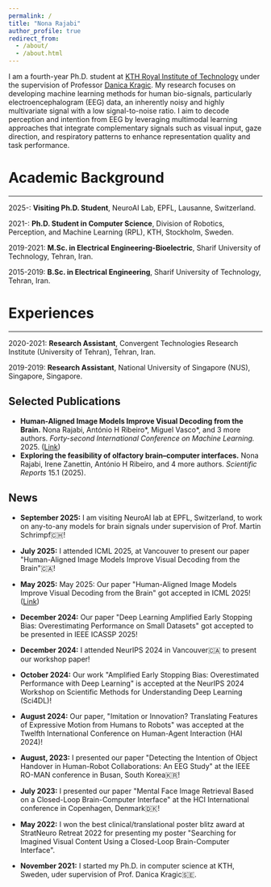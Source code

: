 ```yaml
---
permalink: /
title: "Nona Rajabi"
author_profile: true
redirect_from: 
  - /about/
  - /about.html
---
```


I am a fourth-year Ph.D. student at [KTH Royal Institute of Technology](https://www.kth.se/en) under the supervision of Professor [Danica Kragic](https://scholar.google.com/citations?user=ZlSVieAAAAAJ&hl=en). 
My research focuses on developing machine learning methods for human bio-signals, particularly electroencephalogram (EEG) data, an inherently noisy and highly multivariate signal with a low signal-to-noise ratio. I aim to decode perception and intention from EEG by leveraging multimodal learning approaches that integrate complementary signals such as visual input, gaze direction, and respiratory patterns to enhance representation quality and task performance.

Academic Background
======
---

2025-: **Visiting Ph.D. Student**, NeuroAI Lab, EPFL, Lausanne, Switzerland.

2021-: **Ph.D. Student in Computer Science**, Division of Robotics, Perception, and Machine Learning (RPL), KTH, Stockholm, Sweden.

2019-2021: **M.Sc. in Electrical Engineering-Bioelectric**, Sharif University of Technology, Tehran, Iran.

2015-2019: **B.Sc. in Electrical Engineering**, Sharif University of Technology, Tehran, Iran.

Experiences
======
---

2020-2021: **Research Assistant**, Convergent Technologies Research Institute (University of Tehran), Tehran, Iran.

2019-2019: **Research Assistant**, National University of Singapore (NUS), Singapore, Singapore.

Selected Publications
------
- **Human-Aligned Image Models Improve Visual Decoding from the Brain.** Nona Rajabi, António H Ribeiro*, Miguel Vasco*, and 3 more authors. *Forty-second International Conference on Machine Learning.* 2025. ([Link](https://openreview.net/pdf?id=i6uxIAAMje))
- **Exploring the feasibility of olfactory brain–computer interfaces.** Nona Rajabi, Irene Zanettin, António H Ribeiro, and 4 more authors. *Scientific Reports* 15.1 (2025).

News
------
- **September 2025:** I am visiting NeuroAI lab at EPFL, Switzerland, to work on any-to-any models for brain signals under supervision of Prof. Martin Schrimpf🇨🇭! 

- **July 2025:** I attended ICML 2025, at Vancouver to present our paper "Human-Aligned Image Models Improve Visual Decoding from the Brain"🇨🇦!

- **May 2025:** May 2025: Our paper "Human-Aligned Image Models Improve Visual Decoding from the Brain" got accepted in ICML 2025! ([Link](https://openreview.net/pdf?id=i6uxIAAMje))

- **December 2024:** Our paper "Deep Learning Amplified Early Stopping Bias: Overestimating Performance on Small Datasets" got accepted to be presented in IEEE ICASSP 2025!

- **December 2024:** I attended NeurIPS 2024 in Vancouver🇨🇦 to present our workshop paper!

- **October 2024:** Our work "Amplified Early Stopping Bias: Overestimated Performance with Deep Learning" is accepted at the NeurIPS 2024 Workshop on Scientific Methods for Understanding Deep Learning (Sci4DL)!

- **August 2024:** Our paper, "Imitation or Innovation? Translating Features of Expressive Motion from Humans to Robots" was accepted at the Twelfth International Conference on Human-Agent Interaction (HAI 2024)!

- **August, 2023:** I presented our paper "Detecting the Intention of Object Handover in Human-Robot Collaborations: An EEG Study" at the IEEE RO-MAN conference in Busan, South Korea🇰🇷!

- **July 2023:** I presented our paper "Mental Face Image Retrieval Based on a Closed-Loop Brain-Computer Interface" at the HCI International conference in Copenhagen, Denmark🇩🇰!

- **May 2022:** I won the best clinical/translational poster blitz award at StratNeuro Retreat 2022 for presenting my poster "Searching for Imagined Visual Content Using a Closed-Loop Brain-Computer Interface".

- **November 2021:** I started my Ph.D. in computer science at KTH, Sweden, uder supervision of Prof. Danica Kragic🇸🇪.
